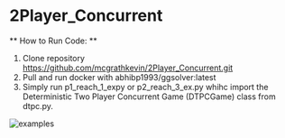 # 2Player_Concurrent

** How to Run Code: **
1. Clone repository https://github.com/mcgrathkevin/2Player_Concurrent.git
2. Pull and run docker with abhibp1993/ggsolver:latest
3. Simply run p1_reach_1_expy or p2_reach_3_ex.py whihc import the Deterministic Two Player Concurrent Game (DTPCGame) class from dtpc.py.

![examples](examles.png)
